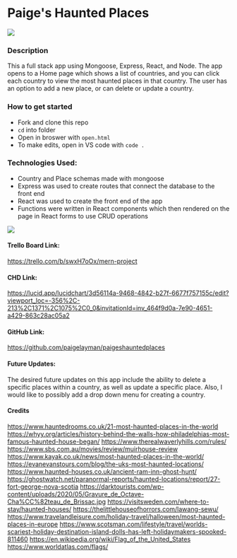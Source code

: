 # Paige's Haunted Places

<img src="https://www.hauntedrooms.co.uk/wp-content/uploads/2021/12/Haunted-Island-of-the-Dolls-500x333.jpeg"/>

### Description

This a full stack app using Mongoose, Express, React, and Node. The app opens to a Home page which shows a list of countries, and you can click each country to view the most haunted places in that country. The user has an option to add a new place, or can delete or update a country.

### How to get started

- Fork and clone this repo
- `cd` into folder
- Open in broswer with `open.html`
- To make edits, open in VS code with `code .`

### Technologies Used:

- Country and Place schemas made with mongoose
- Express was used to create routes that connect the database to the front end
- React was used to create the front end of the app
- Functions were written in React components which then rendered on the page in React forms to use CRUD operations

<img src="https://lh3.googleusercontent.com/p-uMkxLv-FrrlMXwYGjj2e9H1o1_LysW8v68m8PxqUEylpMJuR1_8vwO-vDPlDpIkqjK9uQHMH0faVgGWc845t6hxB3zM_E6qM_52nli-sfIju6l9-TgGkslfjXIoGacQXsJshX5eHuCqQMEGkGcGGi9YRgPowob4nSE5Rz3IeDw3m52VRIXsGCGcQn_SbKnF5caHwoR1g080lztlurCKugPJM98tmlRZAvg2382GZmvel1l6zaZptCwXSbYGMczSqkT0X-l4mAXX3gWVsZub-g8oj5Ee4vShrItbagKP8jZg3jCU5JE0EXbx5KbKix4GFmcdXj9RLKc4PebiGBHY53QDYg1KRArOlCts9Ln_s4RCeAs9ByQO5xjt1oKKPDBpdnmlCHqrqGpw6ptzOch-NRjTDGrkPJV8I75j90OcMVRXviKlMGNDzqpW2lUjV4SNYxoainH-PI7udWbxY7dknNdp8M2VUnNYC06xIAoeMu0Z-z5zvuLOvdJPdPv2_IYiAlNYlkUo3HVT2yQpulp52ekIhJLiVJaofhdx5TJ0mTNKmUqNFvA7jMcUnLQd-nxMWt1rIrbOZf8znRzlVpzmvx5emd5iudN3HFJCozvzFzd22J1oVicSJ7r6SeI7L0KjrPnrZAZaxlOhuBQCh3AHFEmXqwZOpreewB2UKuhbNbXSKzCf0odpsb9C3n_X_G2dKbdomQMW61GJWqTe2ZjBU4qiP8JDmBRLsOUzD81UzrkD56gH0KTdZOg6gvQge7mfmh_vbE2n-pj2Qv-xNyr5oshl98Xvb73MlHe7UKyzzWS5ZKrk8eQu79uPYk3n5mSvdZjxWk4ARn7AqmzNh7XLpkGxCKWGh6kMQYXYnHchg3AgvlzYBOn7AgIPJCydQLPjG5t2_LgQYCb18iXl2SOu7H0LEVDRF-S45l3RdMMtTOK=w759-h770-no?authuser=0"/>

#### Trello Board Link:

https://trello.com/b/swxH7oOx/mern-project

#### CHD Link:

https://lucid.app/lucidchart/3d56114a-9468-4842-b27f-6677f757155c/edit?viewport_loc=-356%2C-213%2C1371%2C1075%2C0_0&invitationId=inv_464f9d0a-7e90-4651-a429-863c28ac05a2

#### GitHub Link:

https://github.com/paigelayman/paigeshauntedplaces

#### Future Updates:

The desired future updates on this app include the ability to delete a specific places within a country, as well as update a specific place. Also, I would like to possibly add a drop down menu for creating a country.

#### Credits

https://www.hauntedrooms.co.uk/21-most-haunted-places-in-the-world
https://whyy.org/articles/history-behind-the-walls-how-philadelphias-most-famous-haunted-house-began/
https://www.therealwaverlyhills.com/rules/
https://www.sbs.com.au/movies/review/muirhouse-review
https://www.kayak.co.uk/news/most-haunted-places-in-the-world/
https://evanevanstours.com/blog/the-uks-most-haunted-locations/
https://www.haunted-houses.co.uk/ancient-ram-inn-ghost-hunt/
https://ghostwatch.net/paranormal-reports/haunted-locations/report/27-fort-george-nova-scotia
https://darktourists.com/wp-content/uploads/2020/05/Gravure_de_Octave-Cha%CC%82teau_de_Brissac.jpg
https://visitsweden.com/where-to-stay/haunted-houses/
https://thelittlehouseofhorrors.com/lawang-sewu/
https://www.travelandleisure.com/holiday-travel/halloween/most-haunted-places-in-europe
https://www.scotsman.com/lifestyle/travel/worlds-scariest-holiday-destination-island-dolls-has-left-holidaymakers-spooked-811460
https://en.wikipedia.org/wiki/Flag_of_the_United_States
https://www.worldatlas.com/flags/
